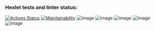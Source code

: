 ### Hexlet tests and linter status:
[![Actions Status](https://github.com/maxrightgame/java-project-61/actions/workflows/hexlet-check.yml/badge.svg)](https://github.com/maxrightgame/java-project-61/actions)
[![Maintainability](https://api.codeclimate.com/v1/badges/8ed388606e8f1c3a0e26/maintainability)](https://codeclimate.com/github/maxrightgame/java-project-61/maintainability)
![image](https://github.com/maxrightgame/java-project-61/assets/18327176/9364cf90-736e-4d62-a17b-01b4109178ec)
![image](https://github.com/maxrightgame/java-project-61/assets/18327176/3f9d7c59-d874-4836-b305-2a832fd5e8fb)
![image](https://github.com/maxrightgame/java-project-61/assets/18327176/6c0ba63f-52f2-4197-a62e-748accf6830f)
![image](https://github.com/maxrightgame/java-project-61/assets/18327176/ce5bbd5a-a476-483e-8893-b98fa5b5cb0d)
![image](https://github.com/maxrightgame/java-project-61/assets/18327176/808c78fb-cc62-45d5-a9d9-0ff4146d8ea5)




